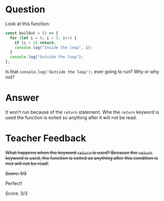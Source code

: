 # Question

Look at this function:

```js
const bailOut = () => {
  for (let i = 0; i < 5; i++) {
    if (i > 3) return;
    console.log("Inside the loop", i);
  }
  console.log("Outside the loop");
};
```

Is that `console.log('Outside the loop');` ever going to run? Why or why not?

# Answer

It won't run because of the `return` statement. Whe the `return` keyword is used the function is exited so anything after it will not be read.

# Teacher Feedback

~~What happens when the keyword `return` is used? Because the `return` keyword is used, the function is exited so anything after this condition is met will not be read!~~

~~Score: 1/3~~

Perfect!

Score: 3/3